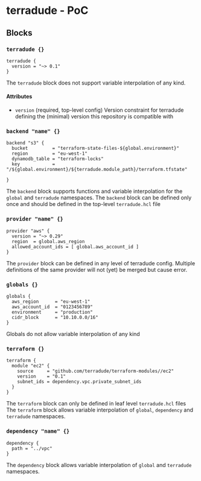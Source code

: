 # terradude - PoC

## Blocks

### `terradude {}`
```hcl
terradude {
  version = "~> 0.1"
}
```
The `terradude` block does not support variable interpolation of any kind.

#### Attributes
- `version` (required, top-level config) Version constraint for terradude
defining the (minimal) version this repository is compatible with

### `backend "name" {}`
```
backend "s3" {
  bucket         = "terraform-state-files-${global.environment}"
  region         = "eu-west-1"
  dynamodb_table = "terraform-locks"
  key            = "/${global.environment}/${terradude.module_path}/terraform.tfstate"

}
```
The `backend` block supports functions and variable interpolation for
the `global` and `terradude` namespaces.
The `backend` block can be defined only once and should be defined in the top-level
`terradude.hcl` file

### `provider "name" {}`
```
provider "aws" {
  version = "~> 0.29"
  region  = global.aws_region
  allowed_account_ids = [ global.aws_account_id ]
}
```
The `provider` block can be defined in any level of terradude config.
Multiple definitions of the same provider will not (yet) be merged but cause error.

### `globals {}`
```
globals {
  aws_region      = "eu-west-1"
  aws_account_id  = "0123456789"
  environment     = "production"
  cidr_block      = "10.10.0.0/16"
}
```
Globals do not allow variable interpolation of any kind

### `terraform {}`
```
terraform {
  module "ec2" {
    source     = "github.com/terradude/terraform-modules//ec2"
    version    = "0.1"
    subnet_ids = dependency.vpc.private_subnet_ids
  }
}
```
The `terraform` block can only be defined in leaf level `terradude.hcl` files
The `terraform` block allows variable interpolation of `global`, `dependency`
and `terradude` namespaces.

### `dependency "name" {}`
```
dependency {
  path = "../vpc"
}
```
The `dependency` block allows variable interpolation of `global`
and `terradude` namespaces.
